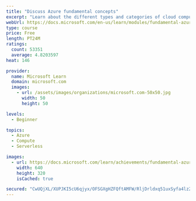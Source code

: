 ```yaml
---
title: "Discuss Azure fundamental concepts"
excerpt: "Learn about the different types and categories of cloud computing."
webUrl: https://docs.microsoft.com/en-us/learn/modules/fundamental-azure-concepts/
type: course
price: Free
length: PT24M
ratings:
  count: 53351
  average: 4.8203597
heat: 146

provider:
  name: Microsoft Learn
  domain: microsoft.com
  images:
    - url: /assets/images/organizations/microsoft.com-50x50.jpg
      width: 50
      height: 50

levels:
  - Beginner

topics:
  - Azure
  - Compute
  - Serverless

images:
  - url: https://docs.microsoft.com/learn/achievements/fundamental-azure-concepts-social.png
    width: 640
    height: 320
    isCached: true

secured: "CwUQjXL/XUPJKI5cU6qjyx/OFSGXgHZFQftAMFW/RljDrldxq51uxSyfa4lz2NUK6mzpMuNb8zvRmk2UJ6ffQNd/Q3bE7RBW86zt/D6jOr+yCl99HQQOqetCR1xuMxAe/9eBnDJPIolGo6DH5pVObd6DxfkYf/GG3qEufblshT1vH1Yzb4xgF8YBV1M8zy1Jnfj2fOpB+q0jXLwRacbt498GzIrIgyhTUiQc5/vP2ST4Jdfe5w1CmllO1Il9qj1G10F3iioNEEGTAVndr+wwUjreehx+Z9u+yYuNRRYTn+ypU/LQkBkEYSYgK6RmKt2ucUMeXjRyS4fQUjTRNDZKhicFLGQ2MnsklVj2ze5cnnqAX9iVQCkp+z3CRSc7xCnLMcw9s96rjlweLU/MBHpNGLTPI/1lVDGstgMBRLpFw3tRrEoCMWGP/S6Tse0KcDva;qvlm7oXnrkzbvxyQi+h9cQ=="
---
```


